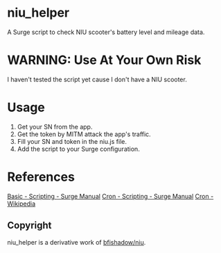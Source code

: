 # niu_helper
A Surge script to check NIU scooter's battery level and mileage data.

# WARNING: Use At Your Own Risk
I haven't tested the script yet cause I don't have a NIU scooter.

# Usage
1. Get your SN from the app.
2. Get the token by MITM attack the app's traffic.
3. Fill your SN and token in the niu.js file.
4. Add the script to your Surge configuration.

# References
[Basic - Scripting - Surge Manual](https://manual.nssurge.com/scripting/common.html)
[Cron - Scripting - Surge Manual](https://manual.nssurge.com/scripting/cron.html)
[Cron - Wikipedia](https://en.wikipedia.org/wiki/Cron)

## Copyright
niu_helper is a derivative work of [bfishadow/niu](https://github.com/bfishadow/niu).



